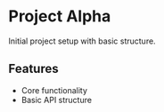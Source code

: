 # Project Alpha

Initial project setup with basic structure.

## Features
- Core functionality
- Basic API structure